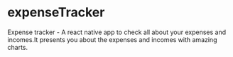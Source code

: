 # expenseTracker
Expense tracker - A react native app to check all about your expenses and incomes.It presents you about the expenses and incomes with amazing charts.
